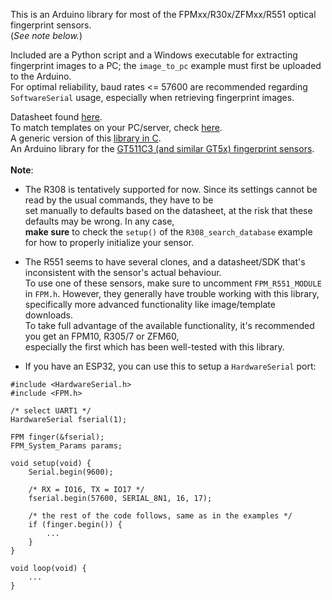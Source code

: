 This is an Arduino library for most of the FPMxx/R30x/ZFMxx/R551 optical fingerprint sensors.\
(*See note below.*)

Included are a Python script and a Windows executable for extracting fingerprint images to a PC; 
the `image_to_pc` example must first be uploaded to the Arduino. \
For optimal reliability, baud rates <= 57600 are recommended regarding `SoftwareSerial` usage, 
especially when retrieving fingerprint images. 

Datasheet found [here](https://sicherheitskritisch.de/files/specifications-2.0-en.pdf).\
To match templates on your PC/server, check [here](https://github.com/brianrho/fpmatch).\
A generic version of this [library in C](https://github.com/brianrho/FPM-C).\
An Arduino library for the [GT511C3 (and similar GT5x) fingerprint sensors](https://github.com/brianrho/GT5X).\
\
**Note**: 
* The R308 is tentatively supported for now. Since its settings cannot be read by the usual commands, they have to be\
set manually to defaults based on the datasheet, at the risk that these defaults may be wrong. In any case,\
**make sure** to check the `setup()` of the `R308_search_database` example for how to properly initialize your sensor.

* The R551 seems to have several clones, and a datasheet/SDK that's inconsistent with the sensor's actual behaviour.\
To use one of these sensors, make sure to uncomment `FPM_R551_MODULE` in `FPM.h`.
However, they generally have trouble working with this library, specifically more advanced functionality like image/template downloads.\
To take full advantage of the available functionality, it's recommended you get an FPM10, R305/7 or ZFM60,\
especially the first which has been well-tested with this library.

* If you have an ESP32, you can use this to setup a `HardwareSerial` port:

```
#include <HardwareSerial.h>
#include <FPM.h>

/* select UART1 */
HardwareSerial fserial(1);

FPM finger(&fserial);
FPM_System_Params params;

void setup(void) {
    Serial.begin(9600);
    
    /* RX = IO16, TX = IO17 */
    fserial.begin(57600, SERIAL_8N1, 16, 17);
    
    /* the rest of the code follows, same as in the examples */
    if (finger.begin()) {
        ...
    }
}

void loop(void) {
    ...
}

```